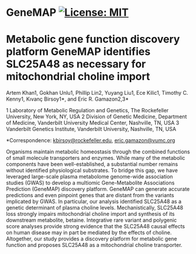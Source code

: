# GeneMAP [![License: MIT](https://img.shields.io/badge/License-MIT-yellow.svg)](https://github.com/gamazonlab/GeneMAP/blob/master/LICENSE) 

# Metabolic gene function discovery platform GeneMAP identifies SLC25A48 as necessary for mitochondrial choline import 

Artem Khan1, Gokhan Unlu1, Phillip Lin2, Yuyang Liu1, Ece Kilic1, Timothy C. Kenny1, 
Kıvanç Birsoy1*, and Eric R. Gamazon2,3*

1 Laboratory of Metabolic Regulation and Genetics, The Rockefeller University, New York, NY, USA
2 Division of Genetic Medicine, Department of Medicine, Vanderbilt University Medical Center, Nashville, TN, USA
3 Vanderbilt Genetics Institute, Vanderbilt University, Nashville, TN, USA

*Correspondence: kbirsoy@rockefeller.edu, eric.gamazon@vumc.org

Organisms maintain metabolic homeostasis through the combined functions of small molecule transporters and enzymes. While many of the metabolic components have been well-established, a substantial number remains without identified physiological substrates. To bridge this gap, we have leveraged large-scale plasma metabolome genome-wide association studies (GWAS) to develop a multiomic Gene-Metabolite Associations Prediction (GeneMAP) discovery platform. GeneMAP can generate accurate predictions and even pinpoint genes that are distant from the variants implicated by GWAS. In particular, our analysis identified SLC25A48 as a genetic determinant of plasma choline levels. Mechanistically, SLC25A48 loss strongly impairs mitochondrial choline import and synthesis of its downstream metabolite, betaine. Integrative rare variant and polygenic score analyses provide strong evidence that the SLC25A48 causal effects on human disease may in part be mediated by the effects of choline. Altogether, our study provides a discovery platform for metabolic gene function and proposes SLC25A48 as a mitochondrial choline transporter.

